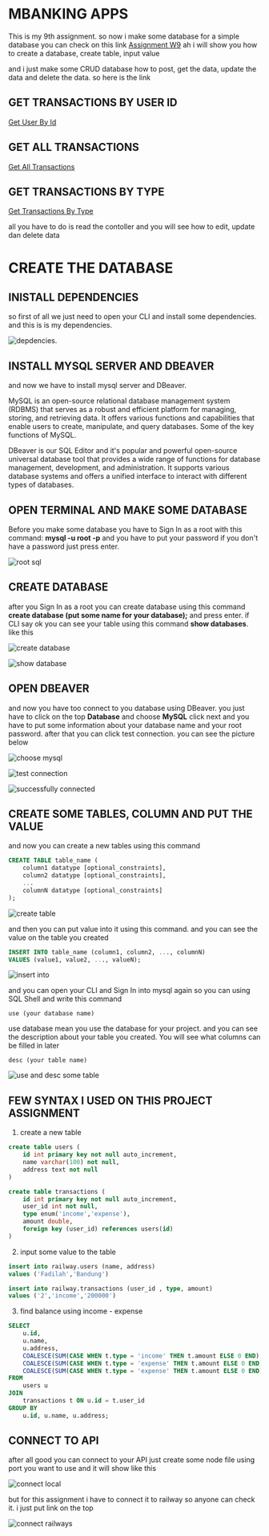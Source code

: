 # MBANKING APPS

This is my 9th assignment. so now i make some database for a simple database you can check on this link
[Assignment W9](https://week-9-hill-man-1-production.up.railway.app/) ah i will show you how to create a database, create table, input value

and i just make some CRUD database how to post, get the data, update the data and delete the data. so here is the link

## GET TRANSACTIONS BY USER ID

[Get User By Id](https://week-9-hill-man-1-production.up.railway.app/users/1)

## GET ALL TRANSACTIONS

[Get All Transactions](https://week-9-hill-man-1-production.up.railway.app/transactions)

## GET TRANSACTIONS BY TYPE

[Get Transactions By Type](https://week-9-hill-man-1-production.up.railway.app/transactions/type/:type)

all you have to do is read the contoller and you will see how to edit, update dan delete data

# CREATE THE DATABASE

## INISTALL DEPENDENCIES
so first of all we just need to open your CLI and install some dependencies. and this is is my dependencies.

![depdencies](/screenshot/install%20dependecies.png).


## INSTALL MYSQL SERVER AND DBEAVER

and now we have to install mysql server and DBeaver. 

MySQL is an open-source relational database management system (RDBMS) that serves as a robust and efficient platform for managing, storing, and retrieving data. It offers various functions and capabilities that enable users to create, manipulate, and query databases. Some of the key functions of MySQL.

DBeaver is our SQL Editor and it's popular and powerful open-source universal database tool that provides a wide range of functions for database management, development, and administration. It supports various database systems and offers a unified interface to interact with different types of databases.

## OPEN TERMINAL AND MAKE SOME DATABASE

Before you make some database you have to Sign In as a root with this command: **mysql -u root -p** and you have to put your password if you don't have a password just press enter.

![root sql](/screenshot/1.%20root_sql.png)


## CREATE DATABASE

after you Sign In as a root you can create database using this command **create database (put some name for your database);** and press enter. if CLI say ok you can see your table using this command **show databases**. like this

![create database](/screenshot/2%20.create%20database.png)

![show database](/screenshot/3.%20show%20database.png)

## OPEN DBEAVER

and now you have too connect to you database using DBeaver. you just have to click on the top **Database** and choose **MySQL** click next and you have to put some information about your database name and your root password. after that you can click test connection. you can see the picture below

![choose mysql](/screenshot/choose%20mysql.png)

![test connection](/screenshot/test%20connection.png)

![successfully connected](/screenshot/commect%20database.png)


## CREATE SOME TABLES, COLUMN AND PUT THE VALUE

and now you can create a new tables using this command 
```sql
CREATE TABLE table_name (
    column1 datatype [optional_constraints],
    column2 datatype [optional_constraints],
    ...
    columnN datatype [optional_constraints]
);
```
![create table](/screenshot/5.%20create%20table.png)

and then you can put value into it using this command. and you can see the value on the table you created

```sql
INSERT INTO table_name (column1, column2, ..., columnN)
VALUES (value1, value2, ..., valueN);
```

![insert into](/screenshot/6.%20add%20example%20user%20and%20desc%20table.png)

and you can open your CLI and Sign In into mysql again so you can using SQL Shell and write this command

```shell
use (your database name)
```

use database mean you use the database for your project. and you can see the description about your table you created. You will see what columns can be filled in later

```shell
desc (your table name)
```

![use and desc some table](/screenshot/show%20column%20on%20terimal%20and%20use%20database.png)

## FEW SYNTAX I USED ON THIS PROJECT ASSIGNMENT

1. create a new table

```sql
create table users (
	id int primary key not null auto_increment,
	name varchar(100) not null,
	address text not null
)
```

```sql
create table transactions (
	id int primary key not null auto_increment,
	user_id int not null,
	type enum('income','expense'),
	amount double,
	foreign key (user_id) references users(id)
)
```
2. input some value to the table

```sql
insert into railway.users (name, address)
values ('Fadilah','Bandung')
```

```sql
insert into railway.transactions (user_id , type, amount)
values ('2','income','200000')
```

3. find balance using income - expense
   
```sql
SELECT
    u.id,
    u.name,
    u.address,
    COALESCE(SUM(CASE WHEN t.type = 'income' THEN t.amount ELSE 0 END), 0) -
    COALESCE(SUM(CASE WHEN t.type = 'expense' THEN t.amount ELSE 0 END), 0) AS balance,
    COALESCE(SUM(CASE WHEN t.type = 'expense' THEN t.amount ELSE 0 END), 0) AS expense
FROM
    users u
JOIN
    transactions t ON u.id = t.user_id
GROUP BY
    u.id, u.name, u.address;
```

## CONNECT TO API

after all good you can connect to your API just create some node file using port you want to use and it will show like this

![connect local](/screenshot/connect%20local.png)

but for this assignment i have to connect it to railway so anyone can check it. i just put link on the top

![connect railways](/screenshot/connect%20to%20railway.png)

